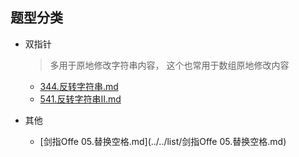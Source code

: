 ## 题型分类

- 双指针

  > 多用于原地修改字符串内容， 这个也常用于数组原地修改内容

  - [344.反转字符串.md](../../list/344.反转字符串.md)
  - [541.反转字符串II.md](../../list/541.反转字符串II.md)

- 其他

  - [剑指Offe 05.替换空格.md](../../list/剑指Offe 05.替换空格.md)